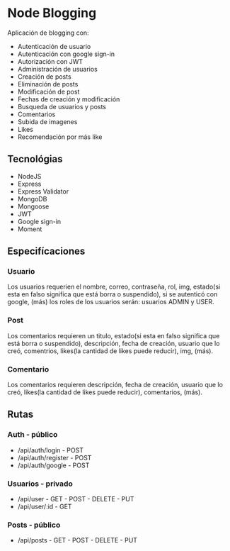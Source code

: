 # Node Blogging

Aplicación de blogging con:
- Autenticación de usuario
- Autenticación con google sign-in
- Autorización con JWT
- Administración de usuarios
- Creación de posts
- Eliminación de posts
- Modificación de post
- Fechas de creación y modificación
- Busqueda de usuarios y posts 
- Comentarios
- Subida de imagenes
- Likes
- Recomendación por más like

## Tecnológias

- NodeJS
- Express
- Express Validator
- MongoDB
- Mongoose
- JWT
- Google sign-in
- Moment

## Especifícaciones

### Usuario
Los usuarios requerien el nombre, correo, contraseña, rol, img, estado(si esta en falso significa que está borra o suspendido), si se autenticó con google, (más) los roles de los usuarios serán: usuarios ADMIN y USER.

### Post
Los comentarios requieren un titulo, estado(si esta en falso significa que está borra o suspendido), descripción, fecha de creación, usuario que lo creó, comentrios, likes(la cantidad de likes puede reducir), img, (más).

### Comentario 
Los comentarios requieren descripción, fecha de creación, usuario que lo creó, likes(la cantidad de likes puede reducir), comentarios, (más).

## Rutas

### Auth - público
- /api/auth/login - POST
- /api/auth/register - POST
- /api/auth/google - POST

### Usuarios - privado
- /api/user - GET - POST - DELETE - PUT
- /api/user/:id - GET

### Posts - público
- /api/posts - GET - POST - DELETE - PUT